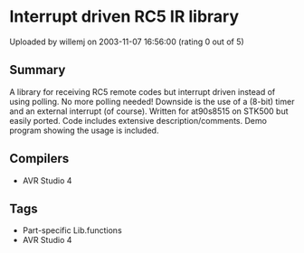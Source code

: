# Interrupt driven RC5 IR library

Uploaded by willemj on 2003-11-07 16:56:00 (rating 0 out of 5)

## Summary

A library for receiving RC5 remote codes but interrupt driven instead of using polling. No more polling needed! Downside is the use of a (8-bit) timer and an external interrupt (of course). Written for at90s8515 on STK500 but easily ported. Code includes extensive description/comments. Demo program showing the usage is included.

## Compilers

- AVR Studio 4

## Tags

- Part-specific Lib.functions
- AVR Studio 4
